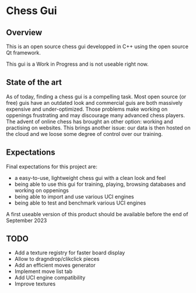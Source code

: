 # Chess Gui

## Overview

This is an open source chess gui developped in C++ using the open source Qt framework.

This gui is a Work in Progress and is not useable right now.

## State of the art

As of today, finding a chess gui is a compelling task. 
Most open source (or free) guis have an outdated look and commercial guis are both massively expensive and under-optimized. 
Those problems make working on oppenings frustrating and may discourage many advanced chess players.
The advent of online chess has brought an other option: working and practising on websites. 
This brings another issue: our data is then hosted on the cloud and we loose some degree of control over our training.

## Expectations

Final expectations for this project are:
* a easy-to-use, lightweight chess gui with a clean look and feel
* being able to use this gui for training, playing, browsing databases and working on oppenings
* being able to import and use various UCI engines
* being able to test and benchmark various UCI engines

A first useable version of this product should be available before the end of September 2023

## TODO

* Add a texture registry for faster board display
* Allow to dragndrop/clikclick pieces
* Add an efficient moves generator
* Implement move list tab
* Add UCI engine compatibility
* Improve textures


